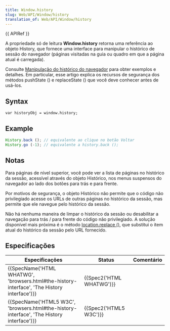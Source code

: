 ```yaml
---
title: Window.history
slug: Web/API/Window/history
translation_of: Web/API/Window/history
---
```

{{ APIRef }}

A propriedade só de leitura **Window\.history** retorna uma referência ao objeto History, que fornece uma interface para manipular o histórico de sessão do navegador (páginas visitadas na guia ou quadro em que a página atual é carregada).

Consulte [Manipulação do histórico do navegador](https://developer.mozilla.org/en/DOM/Manipulating_the_browser_history) para obter exemplos e detalhes. Em particular, esse artigo explica os recursos de segurança dos métodos pushState () e replaceState () que você deve conhecer antes de usá-los.

## Syntax

    var historyObj = window.history;

## Example

```js
History.back (); // equivalente ao clique no botão Voltar
History.go (-1); // equivalente a history.back ();
```

## Notas

Para páginas de nível superior, você pode ver a lista de páginas no histórico da sessão, acessível através do objeto Histórico, nos menus suspensos do navegador ao lado dos botões para trás e para frente.

Por motivos de segurança, o objeto Histórico não permite que o código não privilegiado acesse os URLs de outras páginas no histórico da sessão, mas permite que ele navegue pelo histórico da sessão.

Não há nenhuma maneira de limpar o histórico da sessão ou desabilitar a navegação para trás / para frente do código não privilegiado. A solução disponível mais próxima é o método [location.replace ()](https://developer.mozilla.org/en/DOM/window.location#replace), que substitui o item atual do histórico da sessão pelo URL fornecido.

## Especificações

| Especificações                                                                                                           | Status                           | Comentário |
| ------------------------------------------------------------------------------------------------------------------------ | -------------------------------- | ---------- |
| {{SpecName('HTML WHATWG', 'browsers.html#the-history-interface', 'The History interface')}} | {{Spec2('HTML WHATWG')}} |            |
| {{SpecName('HTML5 W3C', 'browsers.html#the-history-interface', 'The History interface')}} | {{Spec2('HTML5 W3C')}}     |            |
